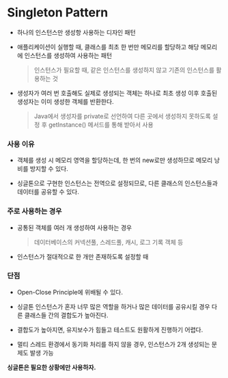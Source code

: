 # Singleton Pattern

- 하나의 인스턴스만 생성항 사용하는 디자인 패턴

- 애플리케이션이 실행할 때, 클래스를 최초 한 번만 메모리를 할당하고 해당 메모리에 인스턴스를 생성하여 사용하는 패턴

    > 인스턴스가 필요할 때, 같은 인스턴스를 생성하지 않고 기존의 인스턴스를 활용하는 것

- 생성자가 여러 번 호출해도 실제로 생성되는 객체는 하나로 최초 생성 이후 호출된 생성자는 이미 생성한 객체를 반환한다.

    > Java에서 생성자를 private로 선언하여 다른 곳에서 생성하지 못하도록 설정 후 getInstance() 메서드를 통해 받아서 사용

### 사용 이유

- 객체를 생성 시 메모리 영역을 할당하는데, 한 번의 new로만 생성하므로 메모리 낭비를 방지할 수 있다.

- 싱글톤으로 구현한 인스턴스는 전역으로 설정되므로, 다른 클래스의 인스턴스들과 데이터를 공유할 수 있다.

### 주로 사용하는 경우

- 공통된 객체를 여러 개 생성하여 사용하는 경우

    > 데이터베이스의 커넥션풀, 스레드풀, 캐시, 로그 기록 객체 등

- 인스턴스가 절대적으로 한 개만 존재하도록 설정할 때

### 단점

- Open-Close Principle에 위배될 수 있다.

- 싱글톤 인스턴스가 혼자 너무 많은 역할을 하거나 많은 데이터를 공유시킬 경우 다른 클래스들 간의 결합도가 높아진다.

- 결합도가 높아지면, 유지보수가 힘들고 테스트도 원활하게 진행하기 어렵다.

- 멀티 스레드 환경에서 동기화 처리를 하지 않을 경우, 인스턴스가 2개 생성되는 문제도 발생 가능

**싱글톤은 필요한 상황에만 사용하자.**

